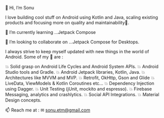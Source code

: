 👋 Hi, I’m Sonu 

I love building cool stuff on Android using Kotlin and Java, scaling existing products and focusing more on quality and maintainability🎯.

🌱 I’m currently learning ...Jetpack Compose

💞️ I’m looking to collaborate on ...Jetpack Compose for Desktops.

I always strive to keep myself updated with new things in the world of Android. Some of my 💪 are :

💥 Solid grasp on Android Life Cycles and Android System APIs.
💥 Android Studio tools and Gradle.
💥 Android Jetpack libraries, Kotlin, Java.
💥 Architectures like MVVM and MVP.
💥 Retrofit, OkHttp, Gson and Glide
💥 LiveData, ViewModels & Kotlin Coroutines etc...
💥 Dependency Injection using Dagger.
💥 Unit Testing (jUnit, mockito and espresso).
💥 Firebase Messaging, analytics and crashlytics.
💥 Social API Integrations.
💥 Material Design concepts.

📫 Reach me at : ✉ sonu.etm@gmail.com

<!---
sonu-sanjeev/sonu-sanjeev is a ✨ special ✨ repository because its `README.md` (this file) appears on your GitHub profile.
You can click the Preview link to take a look at your changes.
--->
